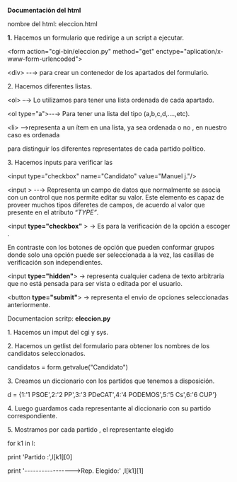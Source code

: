 **Documentación del html**

nombre del html: eleccion.html

**1.** Hacemos un formulario que redirige a un script a ejecutar.

&lt;form action="cgi-bin/eleccion.py" method="get"
enctype="aplication/x-www-form-urlencoded"&gt;

&lt;div&gt; --→ para crear un contenedor de los apartados del
formulario.

2\. Hacemos diferentes listas.

&lt;ol&gt; –→ Lo utilizamos para tener una lista ordenada de cada
apartado.

&lt;ol type="a"&gt;--→ Para tener una lista del tipo (a,b,c,d,….,etc).

&lt;li&gt; --&gt;representa a un ítem en una lista, ya sea ordenada o no
, en nuestro caso es ordenada

para distinguir los diferentes representates de cada partido político.

3\. Hacemos inputs para verificar las 

&lt;input type="checkbox" name="Candidato" value="Manuel j."/&gt;

&lt;input &gt; --→ Representa un campo de datos que normalmente se
asocia con un control que nos permite editar su valor. Este elemento es
capaz de proveer muchos tipos diferetes de campos, de acuerdo al valor
que presente en el atributo “*TYPE”*.

&lt;input **type="checkbox"** &gt; → Es para la verificación de la
opción a escoger .

En contraste con los botones de opción que pueden conformar grupos donde
solo una opción puede ser seleccionada a la vez, las casillas de
verificación son independientes.

&lt;input **type="hidden"**&gt; → representa cualquier cadena de texto
arbitraria que no está pensada para ser vista o editada por el usuario.

&lt;button **type="submit"**&gt; → representa el envio de opciones
seleccionadas anteriormente.

Documentacion scritp: **eleccion.py**

1\. Hacemos un imput del cgi y sys.

2\. Hacemos un getlist del formulario para obtener los nombres de los
candidatos seleccionados.

candidatos = form.getvalue("Candidato")

3\. Creamos un diccionario con los partidos que tenemos a disposición.

d = {1:'1 PSOE',2:'2 PP',3:'3 PDeCAT',4:'4 PODEMOS',5:'5 Cs',6:'6 CUP'}

4\. Luego guardamos cada representante al diccionario con su partido
correspondiente.

5\. Mostramos por cada partido , el representante elegido

for k1 in l:

print 'Partido :',l\[k1\]\[0\]

print '-----------------&gt;Rep. Elegido:' ,l\[k1\]\[1\]
